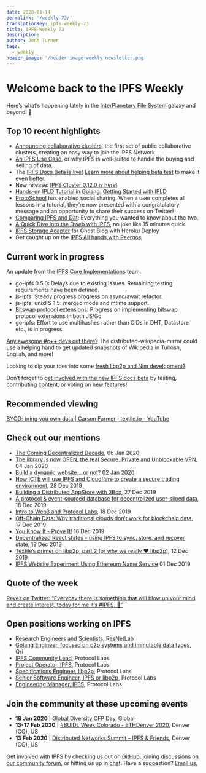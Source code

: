 ```yaml
---
date: 2020-01-14
permalink: '/weekly-73/'
translationKey: ipfs-weekly-73
title: IPFS Weekly 73
description:
author: Jenn Turner
tags:
  - weekly
header_image: '/header-image-weekly-newsletter.png'
---
```


# Welcome back to the IPFS Weekly

Here’s what’s happening lately in the [InterPlanetary File System](https://ipfs.io/) galaxy and beyond! 🚀

## Top 10 recent highlights

- [Announcing collaborative clusters](https://blog.ipfs.io/2020-01-09-collaborative-clusters/), the first set of public collaborative clusters, creating an easy way to join the IPFS Network.
- [An IPFS Use Case](https://medium.com/pinata/an-ipfs-use-case-6c46349cb1), or why IPFS is well-suited to handle the buying and selling of data.
- The [IPFS Docs Beta is live!](https://docs.ipfs.io/) [Learn more about helping beta test](https://blog.ipfs.io/2020-01-07-ipfs-docs-beta/) to make it even better.
- New release: [IPFS Cluster 0.12.0 is here!](https://cluster.ipfs.io/news/0.12.0_release/)
- [Hands-on IPLD Tutorial in Golang: Getting Started with IPLD](https://simpleaswater.com/hands-on-ipld-tutorial-in-golang/)
- [ProtoSchool](https://proto.school/) has enabled social sharing. When a user completes all lessons in a tutorial, they’re now presented with a congratulatory message and an opportunity to share their success on Twitter!
- [Comparing IPFS and Dat](https://medium.com/@jaygraber/comparing-ipfs-and-dat-8f3891d3a603): Everything you wanted to know about the two.
- [A Quick Dive Into the Dweb with IPFS](https://www.youtube.com/watch?v=EmxUyuCD37Q&feature=emb_logo), no joke like 15 minutes quick.
- [IPFS Storage Adapter](https://blog.fission.codes/ipfs-storage-adapter-for-ghost-blog-heroku-deploy/) for Ghost Blog with Heroku Deploy
- Get caught up on the [IPFS All hands with Peergos](https://www.youtube.com/watch?v=sHw3sY7OvXU&feature=youtu.be)

## Current work in progress

An update from the [IPFS Core Implementations](https://github.com/ipfs/team-mgmt/issues/992#issuecomment-573746115) team:

- go-ipfs 0.5.0: Delays due to existing issues. Remaining testing requirements have been defined.
- js-ipfs: Steady progress progress on async/await refactor.
- js-ipfs: unixFS 1.5: merged mode and mtime support.
- [Bitswap protocol extensions](<(https://github.com/ipfs/go-bitswap/issues/186)>): Progress on implementing bitswap protocol extensions in both JS/Go
- go-ipfs: Effort to use multihashes rather than CIDs in DHT, Datastore etc., is in progress.

[Any awesome #c++ devs out there?](https://github.com/openzim/zim-tools/issues/69) The distributed-wikipedia-mirror could use a helping hand to get updated snapshots of Wikipedia in Turkish, English, and more!

Looking to dip your toes into some [fresh libp2p and Nim development?](https://github.com/status-im/nim-libp2p/issues)

Don’t forget to [get involved with the new IPFS docs beta](https://blog.ipfs.io/2020-01-07-ipfs-docs-beta/) by testing, contributing content, or voting on new features!

## Recommended viewing

[BYOD: bring you own data | Carson Farmer | textile.io - YouTube](https://www.youtube.com/watch?v=glbV7azZ0vY&feature=youtu.be)

## Check out our mentions

- [The Coming Decentralized Decade](https://morningconsult.com/opinions/the-coming-decentralized-decade/), 06 Jan 2020
- [The library is now OPEN, the real Secure, Private and Unblockable VPN](https://medium.com/rtrade-technologies/the-library-is-now-open-the-real-secure-private-and-unblockable-vpn-ec9d0e4c81d8), 04 Jan 2020
- [Build a dynamic website… or not?](https://hacdias.com/2020/01/02/6/dynamic-static/) 02 Jan 2020
- [How ICTE will use IPFS and Cloudflare to create a secure trading environment](https://themerkle.com/how-icte-will-use-ipfs-and-cloudflare-to-create-a-secure-trading-environment/), 28 Dec 2019
- [Building a Distributed AppStore with 3Box](https://medium.com/3box/building-a-distributed-appstore-with-3box-ef7345aab34e), 27 Dec 2019
- [A protocol & event-sourced database for decentralized user-siloed data](https://blog.textile.io/introducing-textiles-threads-protocol/), 18 Dec 2019
- [Intro to Web3 and Protocol Labs](https://www.youtube.com/watch?v=d-iigN2WjvY&feature=emb_logo), 18 Dec 2019
- [Off-Chain Data: Why traditional clouds don’t work for blockchain data](https://medium.com/pinata/off-chain-data-63bca5a9c266), 17 Dec 2019
- [You Know It - Prove It!](https://medium.com/@johngrant/you-know-it-prove-it-3597040ca9ee) 16 Dec 2019
- [Decentralized React states - using IPFS to sync, store, and recover state](https://www.youtube.com/watch?list=PLNBNS7NRGKMH-zMH-MG7wSszTThAKFi3S&v=wnnkaqpArmQ&feature=emb_logo), 13 Dec 2019
- [Textile’s primer on libp2p, part 2 (or why we really ❤️ libp2p)](https://blog.textile.io/textiles-primer-on-libp2p-part-2-or-why-we-really-libp2p/), 12 Dec 2019
- [IPFS Website Experiment Using Ethereum Name Service](https://www.increaseo.com/eth-domains-ipfs/) 01 Dec 2019

## Quote of the week

[Reyes on Twitter: “Everyday there is something that will blow up your mind and create interest, today for me it’s #IPFS. 🤯”](https://twitter.com/Jorgert1205/status/1215492174806122496?s=20)

## Open positions working on IPFS

- [Research Engineers and Scientists](https://research.protocol.ai/posts/201912-resnetlab-launch/), ResNetLab
- [Golang Engineer, focused on p2p systems and immutable data types](https://twitter.com/qri_io/status/1207709551828635656?s=20), Qri
- [IPFS Community Lead](https://jobs.lever.co/protocol/71c4a9b9-af90-4ce9-9dba-8b72507997bf), Protocol Labs
- [Project Operator, IPFS](https://jobs.lever.co/protocol/135cecff-ecc4-49ca-b516-61b63fd4d9ef), Protocol Labs
- [Specifications Engineer, libp2p](https://jobs.lever.co/protocol/0ee37e17-5fb3-4b0f-8559-e5fca363e268), Protocol Labs
- [Senior Software Engineer, IPFS or libp2p](https://jobs.lever.co/protocol/82793e56-124f-484c-bf13-357ef0b45bc6), Protocol Labs
- [Engineering Manager, IPFS](https://jobs.lever.co/protocol/3f0787e8-58b3-4122-a1ea-424561d2658f), Protocol Labs

## Join the community at these upcoming events

- **18 Jan 2020** | [Global Diversity CFP Day](https://www.globaldiversitycfpday.com/), Global
- **13-17 Feb 2020** | [#BUIDL Week Colorado - ETHDenver 2020](https://www.ethdenver.com/buidlweek/), Denver (CO), US
- **13 Feb 2020** | [Distributed Networks Summit – IPFS & Friends](https://www.eventbrite.com/e/distributed-networks-summit-ipfs-friends-tickets-86959928487?aff=textileio), Denver (CO), US

Get involved with IPFS by checking us out on [GitHub](https://github.com/ipfs), joining discussions on [our community forum](https://discuss.ipfs.io/), or hitting us up in [chat](https://riot.im/app/#/room/#ipfs:matrix.org). Have a suggestion? [Email us.](mailto:newsletter@ipfs.io)
